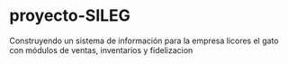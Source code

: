 # proyecto-SILEG
Construyendo un sistema de información para la empresa licores el gato con módulos de ventas, inventarios  y fidelizacion
